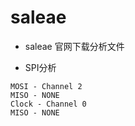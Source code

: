 
# saleae

* saleae 官网下载分析文件

* SPI分析
``` 
MOSI - Channel 2
MISO - NONE
Clock - Channel 0
MISO - NONE
```

